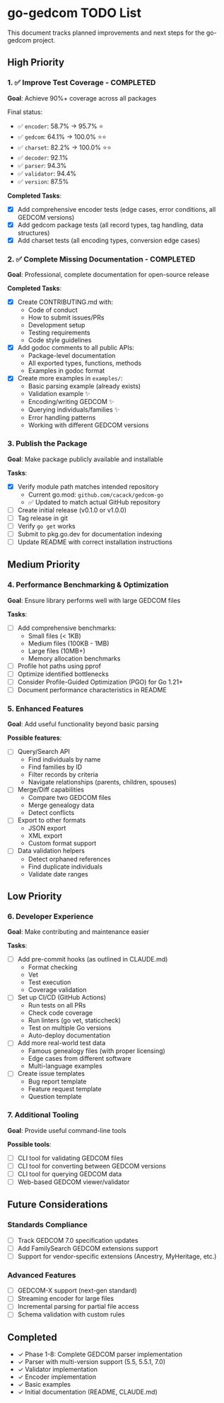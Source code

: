 # go-gedcom TODO List

This document tracks planned improvements and next steps for the go-gedcom project.

## High Priority

### 1. ✅ Improve Test Coverage - COMPLETED
**Goal**: Achieve 90%+ coverage across all packages

Final status:
- ✅ `encoder`: 58.7% → 95.7% ⭐
- ✅ `gedcom`: 64.1% → 100.0% ⭐⭐
- ✅ `charset`: 82.2% → 100.0% ⭐⭐
- ✅ `decoder`: 92.1%
- ✅ `parser`: 94.3%
- ✅ `validator`: 94.4%
- ✅ `version`: 87.5%

**Completed Tasks**:
- [x] Add comprehensive encoder tests (edge cases, error conditions, all GEDCOM versions)
- [x] Add gedcom package tests (all record types, tag handling, data structures)
- [x] Add charset tests (all encoding types, conversion edge cases)

### 2. ✅ Complete Missing Documentation - COMPLETED
**Goal**: Professional, complete documentation for open-source release

**Completed Tasks**:
- [x] Create CONTRIBUTING.md with:
  - Code of conduct
  - How to submit issues/PRs
  - Development setup
  - Testing requirements
  - Code style guidelines
- [x] Add godoc comments to all public APIs:
  - Package-level documentation
  - All exported types, functions, methods
  - Examples in godoc format
- [x] Create more examples in `examples/`:
  - Basic parsing example (already exists)
  - Validation example ✨
  - Encoding/writing GEDCOM ✨
  - Querying individuals/families ✨
  - Error handling patterns
  - Working with different GEDCOM versions

### 3. Publish the Package
**Goal**: Make package publicly available and installable

**Tasks**:
- [x] Verify module path matches intended repository
  - Current go.mod: `github.com/cacack/gedcom-go`
  - ✅ Updated to match actual GitHub repository
- [ ] Create initial release (v0.1.0 or v1.0.0)
- [ ] Tag release in git
- [ ] Verify `go get` works
- [ ] Submit to pkg.go.dev for documentation indexing
- [ ] Update README with correct installation instructions

## Medium Priority

### 4. Performance Benchmarking & Optimization
**Goal**: Ensure library performs well with large GEDCOM files

**Tasks**:
- [ ] Add comprehensive benchmarks:
  - Small files (< 1KB)
  - Medium files (100KB - 1MB)
  - Large files (10MB+)
  - Memory allocation benchmarks
- [ ] Profile hot paths using pprof
- [ ] Optimize identified bottlenecks
- [ ] Consider Profile-Guided Optimization (PGO) for Go 1.21+
- [ ] Document performance characteristics in README

### 5. Enhanced Features
**Goal**: Add useful functionality beyond basic parsing

**Possible features**:
- [ ] Query/Search API
  - Find individuals by name
  - Find families by ID
  - Filter records by criteria
  - Navigate relationships (parents, children, spouses)
- [ ] Merge/Diff capabilities
  - Compare two GEDCOM files
  - Merge genealogy data
  - Detect conflicts
- [ ] Export to other formats
  - JSON export
  - XML export
  - Custom format support
- [ ] Data validation helpers
  - Detect orphaned references
  - Find duplicate individuals
  - Validate date ranges

## Low Priority

### 6. Developer Experience
**Goal**: Make contributing and maintenance easier

**Tasks**:
- [ ] Add pre-commit hooks (as outlined in CLAUDE.md)
  - Format checking
  - Vet
  - Test execution
  - Coverage validation
- [ ] Set up CI/CD (GitHub Actions)
  - Run tests on all PRs
  - Check code coverage
  - Run linters (go vet, staticcheck)
  - Test on multiple Go versions
  - Auto-deploy documentation
- [ ] Add more real-world test data
  - Famous genealogy files (with proper licensing)
  - Edge cases from different software
  - Multi-language examples
- [ ] Create issue templates
  - Bug report template
  - Feature request template
  - Question template

### 7. Additional Tooling
**Goal**: Provide useful command-line tools

**Possible tools**:
- [ ] CLI tool for validating GEDCOM files
- [ ] CLI tool for converting between GEDCOM versions
- [ ] CLI tool for querying GEDCOM data
- [ ] Web-based GEDCOM viewer/validator

## Future Considerations

### Standards Compliance
- [ ] Track GEDCOM 7.0 specification updates
- [ ] Add FamilySearch GEDCOM extensions support
- [ ] Support for vendor-specific extensions (Ancestry, MyHeritage, etc.)

### Advanced Features
- [ ] GEDCOM-X support (next-gen standard)
- [ ] Streaming encoder for large files
- [ ] Incremental parsing for partial file access
- [ ] Schema validation with custom rules

## Completed
- ✓ Phase 1-8: Complete GEDCOM parser implementation
- ✓ Parser with multi-version support (5.5, 5.5.1, 7.0)
- ✓ Validator implementation
- ✓ Encoder implementation
- ✓ Basic examples
- ✓ Initial documentation (README, CLAUDE.md)
